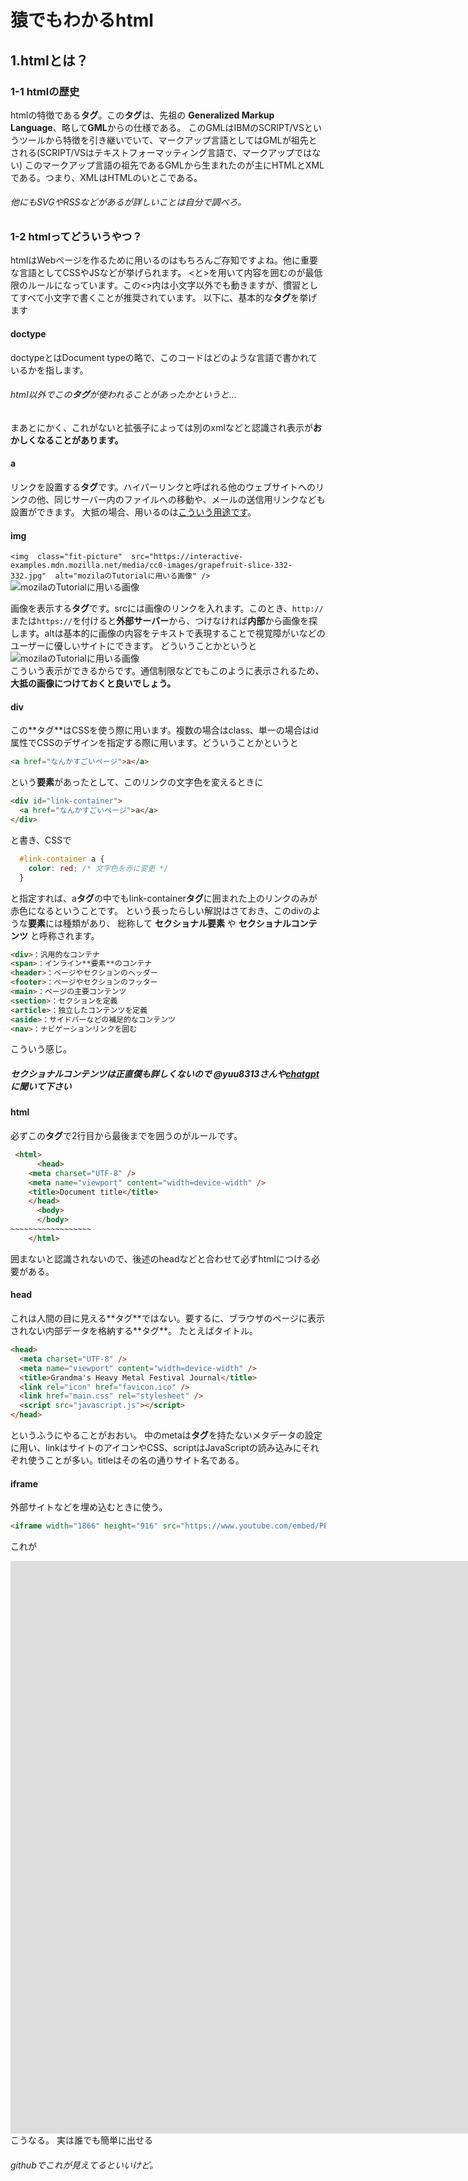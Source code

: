 # 猿でもわかるhtml
## 1.htmlとは？
### 1-1 htmlの歴史
htmlの特徴である****タグ****。この**タグ**は、先祖の **Generalized Markup Language**、略して**GML**からの仕様である。
このGMLはIBMのSCRIPT/VSというツールから特徴を引き継いでいて、マークアップ言語としてはGMLが祖先とされる(SCRIPT/VSはテキストフォーマッティング言語で、マークアップではない)
このマークアップ言語の祖先であるGMLから生まれたのが主にHTMLとXMLである。つまり、XMLはHTMLのいとこである。
###### 他にもSVGやRSSなどがあるが詳しいことは自分で調べろ。
### 1-2 htmlってどういうやつ？
htmlはWebページを作るために用いるのはもちろんご存知ですよね。他に重要な言語としてCSSやJSなどが挙げられます。
<と>を用いて内容を囲むのが最低限のルールになっています。この<>内は小文字以外でも動きますが、慣習としてすべて小文字で書くことが推奨されています。
以下に、基本的な**タグ**を挙げます

#### doctype
<!doctype html>
doctypeとはDocument typeの略で、このコードはどのような言語で書かれているかを指します。
###### html以外でこの**タグ**が使われることがあったかというと...
まあとにかく、これがないと拡張子によっては別のxmlなどと認識され表示が**おかしくなることがあります。**

#### a
<a href=""></a>
リンクを設置する**タグ**です。ハイパーリンクと呼ばれる他のウェブサイトへのリンクの他、同じサーバー内のファイルへの移動や、メールの送信用リンクなども設置ができます。
大抵の場合、用いるのは[こういう用途です](https://google.com)。

#### img
```<img  class="fit-picture"  src="https://interactive-examples.mdn.mozilla.net/media/cc0-images/grapefruit-slice-332-332.jpg"  alt="mozilaのTutorialに用いる画像" />```
<img  class="fit-picture"  src="https://interactive-examples.mdn.mozilla.net/media/cc0-images/grapefruit-slice-332-332.jpg"  alt="mozilaのTutorialに用いる画像" />

画像を表示する**タグ**です。srcには画像のリンクを入れます。このとき、`http://`または`https://`を付けると**外部サーバー**から、つけなければ**内部**から画像を探します。altは基本的に画像の内容をテキストで表現することで視覚障がいなどのユーザーに優しいサイトにできます。
どういうことかというと<br>
<img  class="fit-picture"  src=""  alt="mozilaのTutorialに用いる画像" />
<br>こういう表示ができるからです。通信制限などでもこのように表示されるため、**大抵の画像につけておくと良いでしょう。**

#### div
<div></div>
この**タグ**はCSSを使う際に用います。複数の場合はclass、単一の場合はid属性でCSSのデザインを指定する際に用います。どういうことかというと

```html
<a href="なんかすごいページ">a</a>
```
という**要素**があったとして、このリンクの文字色を変えるときに
```html
<div id="link-container">
  <a href="なんかすごいページ">a</a>
</div>
```
と書き、CSSで
```css
  #link-container a {
    color: red; /* 文字色を赤に変更 */
  }
```
と指定すれば、a**タグ**の中でもlink-container**タグ**に囲まれた上のリンクのみが赤色になるということです。
という長ったらしい解説はさておき、このdivのような**要素**には種類があり、
総称して **セクショナル要素** や **セクショナルコンテンツ** と呼称されます。

```html
<div>：汎用的なコンテナ
<span>：インライン**要素**のコンテナ
<header>：ページやセクションのヘッダー
<footer>：ページやセクションのフッター
<main>：ページの主要コンテンツ
<section>：セクションを定義
<article>：独立したコンテンツを定義
<aside>：サイドバーなどの補足的なコンテンツ
<nav>：ナビゲーションリンクを囲む
```
こういう感じ。
##### セクショナルコンテンツは正直僕も詳しくないので @yuu8313さんや[chatgpt](https://chat.com)に聞いて下さい
####  html
必ずこの**タグ**で2行目から最後までを囲うのがルールです。

```html
 <html>
      <head>
    <meta charset="UTF-8" />
    <meta name="viewport" content="width=device-width" />
    <title>Document title</title>
    </head>
      <body>
      </body>
~~~~~~~~~~~~~~~~~~
    </html>
```
囲まないと認識されないので、後述のheadなどと合わせて必ずhtmlにつける必要がある。
#### head
<head>
これは人間の目に見える**タグ**ではない。要するに、ブラウザのページに表示されない内部データを格納する**タグ**。
たとえばタイトル。

```html
<head>
  <meta charset="UTF-8" />
  <meta name="viewport" content="width=device-width" />
  <title>Grandma's Heavy Metal Festival Journal</title>
  <link rel="icon" href="favicon.ico" />
  <link href="main.css" rel="stylesheet" />
  <script src="javascript.js"></script>
</head>
```
というふうにやることがおおい。
中のmetaは**タグ**を持たないメタデータの設定に用い、linkはサイトのアイコンやCSS、scriptはJavaScriptの読み込みにそれぞれ使うことが多い。titleはその名の通りサイト名である。
#### iframe
外部サイトなどを埋め込むときに使う。

```html
<iframe width="1866" height="916" src="https://www.youtube.com/embed/PEbRlW4TX0Y" title="【ゆっくり解説】「哲学的剃刀」を集めて十徳ナイフを作ろう！！！！！！！！！！！" frameborder="0" allow="accelerometer; autoplay; clipboard-write; encrypted-media; gyroscope; picture-in-picture; web-share" referrerpolicy="strict-origin-when-cross-origin" allowfullscreen></iframe>
```
これが
<iframe width="1866" height="916" src="https://www.youtube.com/embed/PEbRlW4TX0Y" title="【ゆっくり解説】「哲学的剃刀」を集めて十徳ナイフを作ろう！！！！！！！！！！！" frameborder="0" allow="accelerometer; autoplay; clipboard-write; encrypted-media; gyroscope; picture-in-picture; web-share" referrerpolicy="strict-origin-when-cross-origin" allowfullscreen></iframe>
こうなる。
実は誰でも簡単に出せる

###### githubでこれが見えてるといいけど。